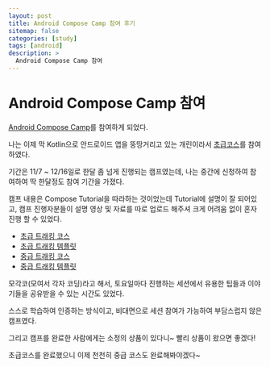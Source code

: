 ```yaml
---
layout: post
title: Android Compose Camp 참여 후기 
sitemap: false
categories: [study]
tags: [android]
description: >
  Android Compose Camp 참여
---
```


# Android Compose Camp 참여
[Android Compose Camp](https://developersonair.withgoogle.com/events/composecamp_22kr)를 참여하게 되었다.

나는 이제 막 Kotlin으로 안드로이드 앱을 뚱땅거리고 있는 개린이라서 [초급코스](https://composecamp.kr/beginner)를 참여하였다.

기간은 11/7 ~ 12/16일로 한달 좀 넘게 진행되는 캠프였는데, 나는 중간에 신청하여 참여하여 딱 한달정도 참여 기간을 가졌다.

캠프 내용은 Compose Tutorial을 따라하는 것이었는데 Tutorial에 설명이 잘 되어있고, 캠프 진행자분들이 설명 영상 및 자료를 따로 업로드 해주셔 크게 어려움 없이 혼자 진행 할 수 있었다.

- [초급 트래킹 코스](https://developer.android.com/courses/android-basics-compose/course)
- [초급 트래킹 템플릿](https://github.com/gdgand/ComposeCamp2022-for-Beginners)
- [중급 트래킹 코스](https://developer.android.com/courses/jetpack-compose/course)
- [중급 트래킹 템플릿](https://github.com/gdgand/ComposeCamp2022)

모각코(모여서 각자 코딩)라고 해서, 토요일마다 진행하는 세션에서 유용한 팁들과 이야기들을 공유받을 수 있는 시간도 있었다.

스스로 학습하여 인증하는 방식이고, 비대면으로 세션 참여가 가능하여 부담스럽지 않은 캠프였다.

그리고 캠프를 완료한 사람에게는 소정의 상품이 있다니~ 빨리 상품이 왔으면 좋겠다!

초급코스를 완료했으니 이제 천천히 중급 코스도 완료해봐야겠다~



